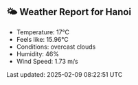 <!-- WEATHER-START -->
## 🌤 Weather Report for Hanoi

- Temperature: 17°C
- Feels like: 15.96°C
- Conditions: overcast clouds
- Humidity: 46%
- Wind Speed: 1.73 m/s

Last updated: 2025-02-09 08:22:51 UTC
<!-- WEATHER-END -->

